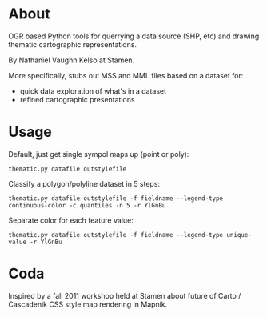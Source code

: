 # About

OGR based Python tools for querrying a data source (SHP, etc) and drawing thematic cartographic representations.

By Nathaniel Vaughn Kelso at Stamen.

More specifically, stubs out MSS and MML files based on a dataset for:

* quick data exploration of what's in a dataset
* refined cartographic presentations

# Usage

Default, just get single sympol maps up (point or poly):

`thematic.py datafile outstylefile`

Classify a polygon/polyline dataset in 5 steps:

`thematic.py datafile outstylefile -f fieldname --legend-type continuous-color -c quantiles -n 5 -r YlGnBu`

Separate color for each feature value:

`thematic.py datafile outstylefile -f fieldname --legend-type unique-value -r YlGnBu`

# Coda

Inspired by a fall 2011 workshop held at Stamen about future of Carto / Cascadenik CSS style map rendering in Mapnik.